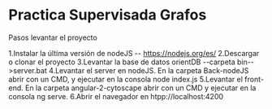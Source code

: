 # Practica Supervisada Grafos

Pasos levantar el proyecto

1.Instalar la última versión de nodeJS -- https://nodejs.org/es/
2.Descargar o clonar el proyecto
3.Levantar la base de datos orientDB --carpeta bin-->server.bat
4.Levantar el server en nodeJS. En la carpeta Back-nodeJS abrir con un CMD, y ejecutar en la consola node index.js
5.Levantar el front-end. En la carpeta angular-2-cytoscape abrir con un CMD y ejecutar en la consola ng serve.
6.Abrir el navegador en htpp://localhost:4200
